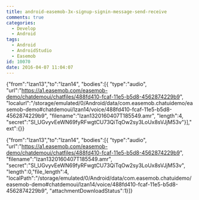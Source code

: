 ```yaml
---
title: android-easemob-3x-signup-signin-message-send-receive
comments: true
categories:
  - Develop
  - Android
tags:
  - Android
  - AndroidStudio
  - Easemob
id: 10070
date: 2016-04-07 11:04:07
---
```


{"from":"lzan13","to":"lzan14",
"bodies":[{
    "type":"audio",
    "url":"https://a1.easemob.com/easemob-demo/chatdemoui/chatfiles/488fd410-fcaf-11e5-b5d8-4562874229b9",
    "localurl":"/storage/emulated/0/Android/data/com.easemob.chatuidemo/easemob-demo#chatdemoui/lzan14/voice/488fd410-fcaf-11e5-b5d8-4562874229b9",
    "filename":"lzan1320160407T185549.amr",
    "length":4,
    "secret":"SI_UGvyvEeWN69fyRFwgtCU73QiTqOw2sy3LoUx8sVJjM53v"}],"ext":{}}

{"from":"lzan13","to":"lzan14",
    "bodies":[{
    "type":"audio",
    "url":"https://a1.easemob.com/easemob-demo/chatdemoui/chatfiles/488fd410-fcaf-11e5-b5d8-4562874229b9",
    "filename":"lzan1320160407T185549.amr",
    "secret":"SI_UGvyvEeWN69fyRFwgtCU73QiTqOw2sy3LoUx8sVJjM53v",
    "length":0,"file_length":4,
    "localPath":"/storage/emulated/0/Android/data/com.easemob.chatuidemo/easemob-demo#chatdemoui/lzan14/voice/488fd410-fcaf-11e5-b5d8-4562874229b9",
    "attachmentDownloadStatus":1}]}